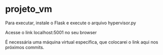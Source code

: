 # projeto_vm

Para executar, instale o Flask e execute o arquivo hypervisor.py

Acesse o link localhost:5001 no seu browser

É necessária uma máquina virtual específica, que colocarei o link aqui nos próximos commits.
